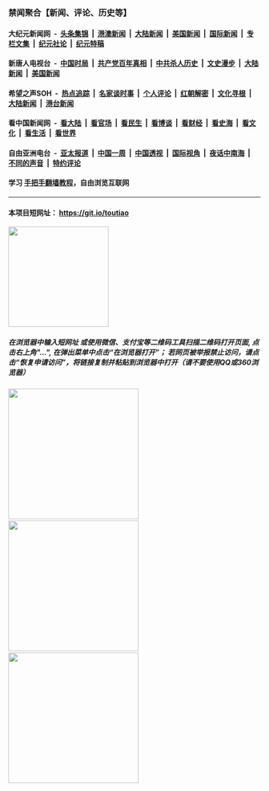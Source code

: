 ### 禁闻聚合【新闻、评论、历史等】

#### 大纪元新闻网 &nbsp;-&nbsp; [头条集锦](indexes/E头条集锦.md?t=02152311) &nbsp;|&nbsp; [港澳新闻](indexes/E港澳新闻.md?t=02152311)  &nbsp;|&nbsp; [大陆新闻](indexes/E大陆新闻.md?t=02152311) &nbsp;|&nbsp; [美国新闻](indexes/E美国新闻.md?t=02152311) &nbsp;|&nbsp; [国际新闻](indexes/E国际新闻.md?t=02152311) &nbsp;|&nbsp; [专栏文集](indexes/E专栏文集.md?t=02152311) &nbsp;|&nbsp; [纪元社论](indexes/E纪元社论.md?t=02152311) &nbsp;|&nbsp; [纪元特稿](indexes/E纪元特稿.md?t=02152311) 

#### 新唐人电视台 &nbsp;-&nbsp; [中国时局](indexes/N中国时局.md?t=02152311) &nbsp;|&nbsp; [共产党百年真相](indexes/N共产党百年真相.md?t=02152311) &nbsp;|&nbsp; [中共杀人历史](indexes/N中共杀人历史.md?t=02152311) &nbsp;|&nbsp; [文史漫步](indexes/N文史漫步.md?t=02152311) &nbsp;|&nbsp; [大陆新闻](indexes/N大陆新闻.md?t=02152311) &nbsp;|&nbsp; [美国新闻](indexes/N美国新闻.md?t=02152311)

#### 希望之声SOH &nbsp;-&nbsp; [热点追踪](indexes/H热点追踪.md?t=02152311) &nbsp;|&nbsp; [名家谈时事](indexes/H名家谈时事.md?t=02152311) &nbsp;|&nbsp; [个人评论](indexes/H个人评论.md?t=02152311)  &nbsp;|&nbsp; [红朝解密](indexes/H红朝解密.md?t=02152311) &nbsp;|&nbsp; [文化寻根](indexes/H文化寻根.md?t=02152311) &nbsp;|&nbsp; [大陆新闻](indexes/H大陆新闻.md?t=02152311) &nbsp;|&nbsp; [港台新闻](indexes/H港台新闻.md?t=02152311)

#### 看中国新闻网 &nbsp;-&nbsp; [看大陆](indexes/S看大陆.md?t=02152311) &nbsp;|&nbsp; [看官场](indexes/S看官场.md?t=02152311) &nbsp;|&nbsp; [看民生](indexes/S看民生.md?t=02152311)  &nbsp;|&nbsp; [看博谈](indexes/S看博谈.md?t=02152311) &nbsp;|&nbsp; [看财经](indexes/S看财经.md?t=02152311) &nbsp;|&nbsp; [看史海](indexes/S看史海.md?t=02152311) &nbsp;|&nbsp; [看文化](indexes/S看文化.md?t=02152311) &nbsp;|&nbsp; [看生活](indexes/S看生活.md?t=02152311) &nbsp;|&nbsp; [看世界](indexes/S看世界.md?t=02152311)

#### 自由亚洲电台 &nbsp;-&nbsp; [亚太报道](indexes/R亚太报道.md?t=02152311) &nbsp;|&nbsp; [中国一周](indexes/R中国一周.md?t=02152311) &nbsp;|&nbsp; [中国透视](indexes/R中国透视.md?t=02152311)  &nbsp;|&nbsp; [国际视角](indexes/R国际视角.md?t=02152311) &nbsp;|&nbsp; [夜话中南海](indexes/R夜话中南海.md?t=02152311) &nbsp;|&nbsp; [不同的声音](indexes/R不同的声音.md?t=02152311) &nbsp;|&nbsp; [特约评论](indexes/R特约评论.md?t=02152311)

#### 学习 [手把手翻墙教程](https://github.com/gfw-breaker/guides/wiki)，自由浏览互联网

----

#### 本项目短网址： https://git.io/toutiao
<img src="https://raw.githubusercontent.com/gfw-breaker/banned-news/master/scripts/img/qr.png" width="200px"/>  

##### 在浏览器中输入短网址 或使用微信、支付宝等二维码工具扫描二维码打开页面, 点击右上角"...", 在弹出菜单中点击“在浏览器打开”； 若网页被举报禁止访问，请点击“恢复申请访问”，将链接复制并粘贴到浏览器中打开（请不要使用QQ或360浏览器）

<img src="https://raw.githubusercontent.com/gfw-breaker/banned-news/master/scripts/img/1.png" width="260px"/> &nbsp; <img src="https://raw.githubusercontent.com/gfw-breaker/banned-news/master/scripts/img/2.png" width="260px"/> &nbsp; <img src="https://raw.githubusercontent.com/gfw-breaker/banned-news/master/scripts/img/3.png" width="260px"/>
